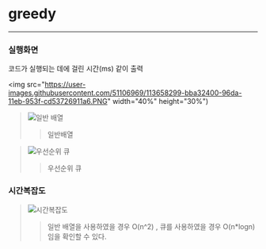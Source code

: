 # greedy

---------------------

### 실행화면


코드가 실행되는 데에 걸린 시간(ms) 같이 출력

<img src="https://user-images.githubusercontent.com/51106969/113658299-bba32400-96da-11eb-953f-cd53726911a6.PNG" width="40%" height="30%")
> ![일반 배열](https://user-images.githubusercontent.com/51106969/113658299-bba32400-96da-11eb-953f-cd53726911a6.PNG)
>> 일반배열

> ![우선순위 큐](https://user-images.githubusercontent.com/51106969/113658456-0d4bae80-96db-11eb-861d-79390d285ca5.PNG)
>> 우선순위 큐

### 시간복잡도

> ![시간복잡도](https://user-images.githubusercontent.com/51106969/113658862-d033ec00-96db-11eb-942e-d8e5692787a6.PNG)
>> 일반 배열을 사용하였을 경우 O(n^2) , 큐를 사용하였을 경우 O(n*logn) 임을 확인할 수 있다.
